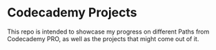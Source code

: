 # Codecademy Projects

This repo is intended to showcase my progress on different Paths from Codecademy PRO, as well as the projects that might come out of it.